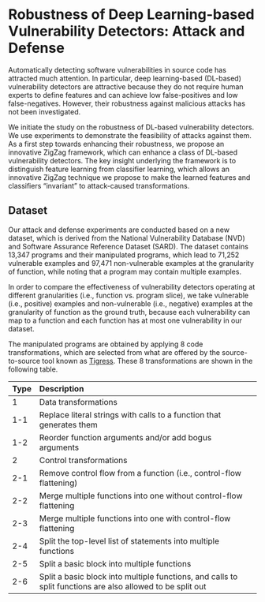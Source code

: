# Robustness of Deep Learning-based Vulnerability Detectors: Attack and Defense #

Automatically detecting software vulnerabilities in source code has attracted much attention. In particular, deep learning-based (DL-based) vulnerability detectors are attractive because they do not require human experts to define features and can achieve low false-positives and low false-negatives. However, their robustness against malicious attacks has not been investigated. 

We initiate the study on the robustness of DL-based vulnerability detectors. We use experiments to demonstrate the feasibility of attacks against them. As a first step towards enhancing their robustness, we propose an innovative ZigZag framework, which can enhance a class of DL-based vulnerability detectors. The key insight underlying the framework is to distinguish feature learning from classifier learning, which allows an innovative ZigZag technique we propose to make the learned features and classifiers “invariant” to attack-caused transformations.

## Dataset ##

Our attack and defense experiments are conducted based on a new dataset, which is derived from the National Vulnerability Database (NVD) and Software Assurance Reference Dataset (SARD). The dataset contains 13,347 programs and their manipulated programs, which lead to 71,252 vulnerable examples and 97,471 non-vulnerable examples at the granularity of function, while noting that a program may contain multiple examples. 

In order to compare the effectiveness of vulnerability detectors operating at different granularities (i.e., function vs. program slice), we take vulnerable (i.e., positive) examples and non-vulnerable (i.e., negative) examples at the granularity of function as the ground truth, because each vulnerability can map to a function and each function has at most one vulnerability in our dataset.

The manipulated programs are obtained by applying 8 code transformations, which are selected from what are offered by the source-to-source tool known as [Tigress](https://tigress.wtf/). These 8 transformations are shown in the following table. 


|Type|Description|
|:-|:-|
|1|Data transformations|
|1-1|Replace literal strings with calls to a function that generates them|
|1-2|Reorder function arguments and/or add bogus arguments|
|2|Control transformations|
|2-1|Remove control flow from a function (i.e., control-flow flattening)|
|2-2|Merge multiple functions into one without control-flow flattening|
|2-3|Merge multiple functions into one with control-flow flattening|
|2-4|Split the top-level list of statements into multiple functions|
|2-5|Split a basic block into multiple functions|
|2-6| Split a basic block into multiple functions, and calls to split functions are also allowed to be split out|
